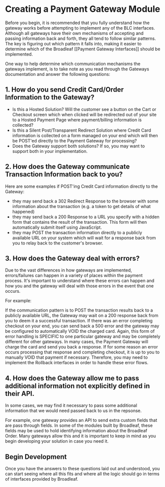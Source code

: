 # Creating a Payment Gateway Module

Before you begin, it is recommended that you fully understand how the gateway works before attempting to implement
any of the BLC interfaces. Although all gateways have their own mechanisms of accepting and passing information back and forth, they all tend to follow similar patterns. The key is figuring out which pattern it falls into, making it easier to determine which of the Broadleaf [[Payment Gateway Interfaces]] should be implemented.

One way to help determine which communication mechanisms the gateways implement, is to take note as you read through
the Gateways documentation and answer the following questions:

## 1. How do you send Credit Card/Order Information to the Gateway?

- Is this a Hosted Solution? Will the customer see a button on the Cart or Checkout screen which when clicked will be
redirected out of your site to a Hosted Payment Page where payment/billing information is collected?
- Is this a Silent Post/Transparent Redirect Solution where Credit Card information is collected on a form managed on
your end which will then be POST'ed directly to the Payment Gateway for processing?
- Does the Gateway support both solutions? If so, you may want to support both in your implementation.

## 2. How does the Gateway communicate Transaction Information back to you?

Here are some examples if POST'ing Credit Card information directly to the Gateway:

- they may send back a 302 Redirect Response to the browser
with some information about the transaction (e.g. a token to get details of what happened)
- they may send back a 200 Response to a URL you specify 
with a hidden form that contains the result of the transaction. This form will then automatically submit itself using JavaScript.
- they may POST the transaction information directly to a publicly available URL on your system which will wait for a response back from you to relay back to the customer's browser.

## 3. How does the Gateway deal with errors?

Due to the vast differences in how gateways are implemented, errors/failures can happen in a variety of places within the payment process. It's important to understand where these errors can happen and how you and the gateway will deal with those errors in the event that one occurs.

For example: 

If the communication pattern is to POST the transaction results back to a publicly available URL, the Gateway may wait on a 200 response back from you to deem it a successful transaction. If there was an error completing checkout on your end, you can send back a 500 error and the gateway may be configured to automatically VOID the charged card. Again, this form of error handling is SPECIFIC to one particular gateway and may be completely different for other gateways. In many
cases, the Payment Gateway will charge the card and send you back a response. If for some reason an error occurs processing that response and completing checkout, it is up to you to manually VOID that payment if necessary. Therefore, you may need to implement the Rollback interfaces in order to handle these error flows.


## 4. How does the Gateway allow me to pass additional information not explicitly defined in their API.

In some cases, we may find it necessary to pass some additional information that we would need passed back to us in the repsonse. 

For example, one gateway provides an API to send extra custom fields that are pass through fields. In some of the modules built by Broadleaf, these fields may be used to hold identifying information about the Broadleaf Order. Many gateways allow this and it is important to keep in mind as you begin developing your solution in case you need it.


## Begin Development

Once you have the answers to these questions laid out and understood, you can start seeing where all this fits and where all the logic should go in terms of interfaces provided by Broadleaf.
